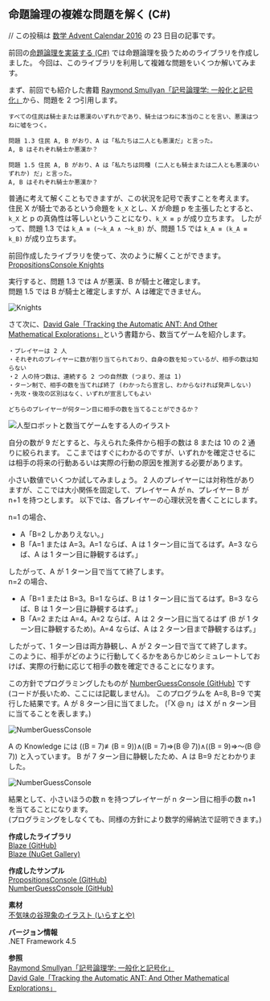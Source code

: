 ## 命題論理の複雑な問題を解く (C#)

// この投稿は [数学 Advent Calendar 2016](http://qiita.com/advent-calendar/2016/math) の 23 日目の記事です。

前回の[命題論理を実装する (C#)](Propositional-Logic.md) では命題論理を扱うためのライブラリを作成しました。
今回は、このライブラリを利用して複雑な問題をいくつか解いてみます。

まず、前回でも紹介した書籍 [Raymond Smullyan「記号論理学: 一般化と記号化」](https://www.amazon.co.jp/dp/4621085727)から、問題を 2 つ引用します。

```
すべての住民は騎士または悪漢のいずれかであり、騎士はつねに本当のことを言い、悪漢はつねに噓をつく。

問題 1.3 住民 A, B がおり、A は「私たちは二人とも悪漢だ」と言った。
A, B はそれぞれ騎士か悪漢か？

問題 1.5 住民 A, B がおり、A は「私たちは同種 (二人とも騎士または二人とも悪漢のいずれか) だ」と言った。
A, B はそれぞれ騎士か悪漢か？
```

普通に考えて解くこともできますが、この状況を記号で表すことを考えます。  
住民 X が騎士であるという命題を `k_X` とし、X が命題 p を主張したとすると、`k_X` と p の真偽性は等しいということになり、`k_X ≡ p` が成り立ちます。
したがって、問題 1.3 では `k_A ≡ (～k_A ∧ ～k_B)` が、問題 1.5 では `k_A ≡ (k_A ≡ k_B)` が成り立ちます。

前回作成したライブラリを使って、次のように解くことができます。  
[PropositionsConsole Knights](https://gist.github.com/sakapon/82ab1ad2b5c2834d01c7076442fd7727)

実行すると、問題 1.3 では A が悪漢、B が騎士と確定します。  
問題 1.5 では B が騎士と確定しますが、A は確定できません。

![Knights](https://github.com/sakapon/Samples-2016/raw/master/Images/MathSample/PropositionsConsole-Knights.png)

さて次に、[David Gale「Tracking the Automatic ANT: And Other Mathematical Explorations」](https://www.amazon.com/dp/1461274532)という書籍から、数当てゲームを紹介します。

```
・プレイヤーは 2 人
・それぞれのプレイヤーに数が割り当てられており、自身の数を知っているが、相手の数は知らない
・2 人の持つ数は、連続する 2 つの自然数 (つまり、差は 1)
・ターン制で、相手の数を当てれば終了 (わかったら宣言し、わからなければ発声しない)
・先攻・後攻の区別はなく、いずれが宣言してもよい

どちらのプレイヤーが何ターン目に相手の数を当てることができるか？
```

![人型ロボットと数当てゲームをする人のイラスト](https://github.com/sakapon/Samples-2016/raw/master/Images/MathSample/NumberGuess-8-9-dark.jpg)

自分の数が 9 だとすると、与えられた条件から相手の数は 8 または 10 の 2 通りに絞られます。
ここまではすぐにわかるのですが、いずれかを確定させるには相手の将来の行動あるいは実際の行動の原因を推測する必要があります。

小さい数値でいくつか試してみましょう。
2 人のプレイヤーには対称性がありますが、ここでは大小関係を固定して、プレイヤー A が n、プレイヤー B が n+1 を持つとします。
以下では、各プレイヤーの心理状況を書くことにします。

n=1 の場合、

- A「B=2 しかありえない。」
- B「A=1 または A=3。A=1 ならば、A は 1 ターン目に当てるはず。A=3 ならば、A は 1 ターン目に静観するはず。」

したがって、A が 1 ターン目で当てて終了します。  
n=2 の場合、

- A「B=1 または B=3。B=1 ならば、B は 1 ターン目に当てるはず。B=3 ならば、B は 1 ターン目に静観するはず。」
- B「A=2 または A=4。A=2 ならば、A は 2 ターン目に当てるはず (B が 1 ターン目に静観するため)。A=4 ならば、A は 2 ターン目まで静観するはず。」

したがって、1 ターン目は両方静観し、A が 2 ターン目で当てて終了します。  
このように、相手がどのように行動してくるかをあらかじめシミュレートしておけば、実際の行動に応じて相手の数を確定できることになります。

この方針でプログラミングしたものが [NumberGuessConsole (GitHub)](https://github.com/sakapon/Samples-2016/tree/master/MathSample/NumberGuessConsole) です (コードが長いため、ここには記載しません)。
このプログラムを A=8, B=9 で実行した結果です。A が 8 ターン目に当てました。
(「X @ n」は X が n ターン目に当てることを表します。)

![NumberGuessConsole](https://github.com/sakapon/Samples-2016/raw/master/Images/MathSample/NumberGuessConsole-8-9.png)

A の Knowledge には ((B = 7)≢(B = 9))∧((B = 7)⇒(B @ 7))∧((B = 9)⇒～(B @ 7)) と入っています。
B が 7 ターン目に静観したため、A は B=9 だとわかりました。

![NumberGuessConsole](https://github.com/sakapon/Samples-2016/raw/master/Images/MathSample/NumberGuessConsole-8-9-Debug.png)

結果として、小さいほうの数 n を持つプレイヤーが n ターン目に相手の数 n+1 を当てることになります。  
(プログラミングをしなくても、同様の方針により数学的帰納法で証明できます。)

**作成したライブラリ**  
[Blaze (GitHub)](https://github.com/sakapon/Blaze)  
[Blaze (NuGet Gallery)](https://www.nuget.org/packages/Blaze/)

**作成したサンプル**  
[PropositionsConsole (GitHub)](https://github.com/sakapon/Samples-2016/tree/master/MathSample/PropositionsConsole)  
[NumberGuessConsole (GitHub)](https://github.com/sakapon/Samples-2016/tree/master/MathSample/NumberGuessConsole)

**素材**  
[不気味の谷現象のイラスト (いらすとや)](http://www.irasutoya.com/2016/02/blog-post_858.html)

**バージョン情報**  
.NET Framework 4.5

**参照**  
[Raymond Smullyan「記号論理学: 一般化と記号化」](https://www.amazon.co.jp/dp/4621085727)  
[David Gale「Tracking the Automatic ANT: And Other Mathematical Explorations」](https://www.amazon.com/dp/1461274532)
